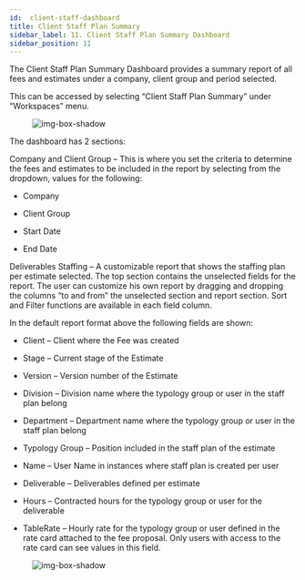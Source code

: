 ```yaml
---
id:  client-staff-dashboard
title: Client Staff Plan Summary
sidebar_label: 11. Client Staff Plan Summary Dashboard
sidebar_position: 11
---
```


The Client Staff Plan Summary Dashboard provides a summary report of all fees and estimates under a company, client group and period selected.

This can be accessed by selecting “Client Staff Plan Summary” under “Workspaces” menu.


<figure>

![img-box-shadow](/img/university/dashboards/client-staff-summary-dashboard/university-client-staff-summary-1.png)
<figcaption></figcaption>
</figure>

The dashboard has 2 sections:

Company and Client Group – This is where you set the criteria to determine the fees and estimates to be included in the report by selecting from the dropdown, values for the following:


- Company

- Client Group

- Start Date

- End Date

Deliverables Staffing – A customizable report that shows the staffing plan per estimate selected. The top section contains the unselected fields for the report. The user can customize his own report by dragging and dropping the columns “to and from” the unselected section and report section. Sort and Filter functions are available in each field column.

In the default report format above the following fields are shown:


- Client – Client where the Fee was created

- Stage – Current stage of the Estimate

- Version – Version number of the Estimate

- Division – Division name where the typology group or user in the staff plan belong

- Department – Department name where the typology group or user in the staff plan belong

- Typology Group – Position included in the staff plan of the estimate

- Name – User Name in instances where staff plan is created per user

- Deliverable – Deliverables defined per estimate

- Hours – Contracted hours for the typology group or user for the deliverable

- TableRate – Hourly rate for the typology group or user defined in the rate card attached to the fee proposal. Only users with access to the rate card can see values in this field.

<figure>

![img-box-shadow](/img/university/dashboards/client-staff-summary-dashboard/university-client-staff-summary-2.png)
<figcaption></figcaption>
</figure>
